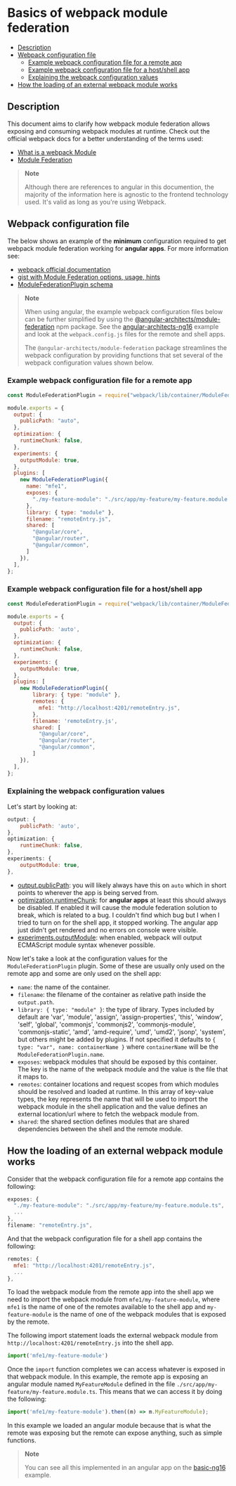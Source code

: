 # Basics of webpack module federation

- [Description](#description)
- [Webpack configuration file](#webpack-configuration-file)
  - [Example webpack configuration file for a remote app](#example-webpack-configuration-file-for-a-remote-app)
  - [Example webpack configuration file for a host/shell app](#example-webpack-configuration-file-for-a-hostshell-app)
  - [Explaining the webpack configuration values](#explaining-the-webpack-configuration-values)
- [How the loading of an external webpack module works](#how-the-loading-of-an-external-webpack-module-works)

## Description

This document aims to clarify how webpack module federation allows exposing and consuming webpack modules at runtime. Check out the official webpack docs for a better understanding of the terms used:
- [What is a webpack Module](https://webpack.js.org/concepts/modules/#what-is-a-webpack-module)
- [Module Federation](https://webpack.js.org/concepts/module-federation/)

> **Note**
> 
> Although there are references to angular in this documention, the majority of the information here is agnostic to the frontend technology used. It's valid as long as you're using Webpack.
>

## Webpack configuration file

The below shows an example of the **minimum** configuration required to get webpack module federation working for **angular apps**. For more information see:

- [webpack official documentation](https://webpack.js.org/configuration/)
- [gist with Module Federation options, usage, hints](https://gist.github.com/zfeher/201f55c057553078fe5b0aac1dad6969)
- [ModuleFederationPlugin schema](https://github.com/webpack/webpack/blob/main/schemas/plugins/container/ModuleFederationPlugin.json)

> **Note**
> 
> When using angular, the example webpack configuration files below can be further simplified by using the [@angular-architects/module-federation](https://www.npmjs.com/package/@angular-architects/module-federation) npm package. See the [angular-architects-ng16](../angular-architects-ng16/README.md) example and look at the `webpack.config.js` files for the remote and shell apps. 
>
> The `@angular-architects/module-federation` package streamlines the webpack configuration by providing functions that set several of the webpack configuration values shown below. 
>

### Example webpack configuration file for a remote app

```js
const ModuleFederationPlugin = require("webpack/lib/container/ModuleFederationPlugin");

module.exports = {
  output: {
    publicPath: "auto",
  },
  optimization: {
    runtimeChunk: false,
  },
  experiments: {
    outputModule: true,
  },
  plugins: [
    new ModuleFederationPlugin({
      name: "mfe1",
      exposes: {
        "./my-feature-module": "./src/app/my-feature/my-feature.module.ts"
      },
      library: { type: "module" },
      filename: "remoteEntry.js",
      shared: [
        "@angular/core",
        "@angular/router",
        "@angular/common",
      ]
    }),
  ],
};
```

### Example webpack configuration file for a host/shell app

```js
const ModuleFederationPlugin = require("webpack/lib/container/ModuleFederationPlugin");

module.exports = {
  output: {
    publicPath: 'auto',
  },
  optimization: {
    runtimeChunk: false,
  },
  experiments: {
    outputModule: true,
  },
  plugins: [
    new ModuleFederationPlugin({
        library: { type: "module" },
        remotes: {
          mfe1: "http://localhost:4201/remoteEntry.js",
        },
        filename: 'remoteEntry.js',
        shared: [
          "@angular/core",
          "@angular/router",
          "@angular/common",
        ]
    }),
  ],
};
```

### Explaining the webpack configuration values

Let's start by looking at:

```js
output: {
    publicPath: 'auto',
},
optimization: {
    runtimeChunk: false,
},
experiments: {
    outputModule: true,
},
```

- [output.publicPath](https://webpack.js.org/configuration/output/#outputpublicpath): you will likely always have this on `auto` which in short points to wherever the app is being served from.
- [optimization.runtimeChunk](https://webpack.js.org/configuration/optimization/#optimizationruntimechunk): for **angular apps** at least this should always be disabled. If enabled it will cause the module federation solution to break, which is related to a bug. I couldn't find which bug but I when I tried to turn on for the shell app, it stopped working. The angular app just didn't get rendered and no errors on console were visible.
- [experiments.outputModule](https://webpack.js.org/configuration/experiments/#experimentsoutputmodule): when enabled, webpack will output ECMAScript module syntax whenever possible.

Now let's take a look at the configuration values for the `ModuleFederationPlugin` plugin. Some of these are usually only used on the remote app and some are only used on the shell app:

- `name`: the name of the container.
- `filename`: the filename of the container as relative path inside the `output.path`.
- `library: { type: "module" }`: the type of library. Types included by default are 'var', 'module', 'assign', 'assign-properties', 'this', 'window', 'self', 'global', 'commonjs', 'commonjs2', 'commonjs-module', 'commonjs-static', 'amd', 'amd-require', 'umd', 'umd2', 'jsonp', 'system', but others might be added by plugins. If not specified it defaults to `{ type: "var", name: containerName }` where `containerName` will be the `ModuleFederationPlugin.name`.
- `exposes`: webpack modules that should be exposed by this container. The key is the name of the webpack module and the value is the file that it maps to.
- `remotes`: container locations and request scopes from which modules should be resolved and loaded at runtime. In this array of key-value types, the key represents the name that will be used to import the webpack module in the shell application and the value defines an external location/url where to fetch the webpack module from.
- `shared`: the shared section defines modules that are shared dependencies between the shell and the remote module.

## How the loading of an external webpack module works

Consider that the webpack configuration file for a remote app contains the following:

```js
exposes: {
  "./my-feature-module": "./src/app/my-feature/my-feature.module.ts",
  ...
},
filename: "remoteEntry.js",
```

And that the webpack configuration file for a shell app contains the following:

```js
remotes: {
  mfe1: "http://localhost:4201/remoteEntry.js",
  ...
},
```

To load the webpack module from the remote app into the shell app we need to import the webpack module from `mfe1/my-feature-module`, where `mfe1` is the name of one of the remotes available to the shell app and `my-feature-module` is the name of one of the webpack modules that is exposed by the remote.

The following import statement loads the external webpack module from `http://localhost:4201/remoteEntry.js` into the shell app.

```js
import('mfe1/my-feature-module')
```

Once the `import` function completes we can access whatever is exposed in that webpack module. In this example, the remote app is exposing an angular module named `MyFeatureModule` defined in the file `./src/app/my-feature/my-feature.module.ts`. This means that we can access it by doing the following:

```js
import('mfe1/my-feature-module').then((m) => m.MyFeatureModule);
```

In this example we loaded an angular module because that is what the remote was exposing but the remote can expose anything, such as simple functions.

> **Note**
> 
> You can see all this implemented in an angular app on the [basic-ng16](/basic-ng16/README.md) example.
>
